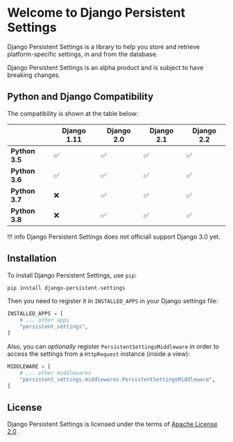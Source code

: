 # Welcome to Django Persistent Settings

Django Persistent Settings is a library to help you store and
retrieve platform-specific settings, in and from the database.

Django Persistent Settings is an alpha product and is subject to
have breaking changes.

## Python and Django Compatibility

The compatibility is shown at the table below:

| | **Django 1.11** | **Django 2.0** | **Django 2.1** | **Django 2.2** |
|-|---|---|---|---|
| **Python 3.5** | ✅ | ✅ | ✅ | ✅ |
| **Python 3.6** | ✅ | ✅ | ✅ | ✅ |
| **Python 3.7** | ❌ | ✅ | ✅ | ✅ |
| **Python 3.8** | ❌ | ✅ | ✅ | ✅ |

!!! info
    Django Persistent Settings does not officiall support
    Django 3.0 yet.

## Installation

To install Django Persistent Settings, use `pip`:

```bash
pip install django-persistent-settings
```

Then you need to register it in `INSTALLED_APPS` in your Django settings file:

```python
INSTALLED_APPS = [
    # ... other apps
    "persistent_settings",
]
```

Also, you can *optionally* register `PersistentSettingsMiddleware` in order to
access the settings from a `HttpRequest` instance (inside a view):

```python
MIDDLEWARE = [
    # ... other middlewares
    "persistent_settings.middlewares.PersistentSettingsMiddleware",
]
```

## License

Django Persistent Settings is licensed under the terms of
[Apache License 2.0](http://www.apache.org/licenses/LICENSE-2.0)
.
